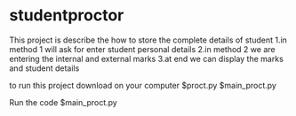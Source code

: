 # studentproctor


  This project  is describe the how to store the complete details of student
  1.in method 1  will ask for enter student personal details
  2.in method 2 we are entering the internal and external marks
  3.at end we can display the marks and student details
  
  
  to run this project download on your computer 
  $proct.py
  $main_proct.py
  
  Run the code
  $main_proct.py
  
  
  
  

